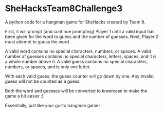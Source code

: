 # SheHacksTeam8Challenge3

A python code for a hangman game for SheHacks created by Team 8.

First, it will prompt (and continue prompting) Player 1 until a valid input has been given for the word to guess and the number of guesses.
Next, Player 2 must attempt to guess the word.

A valid word contains no special characters, numbers, or spaces.
A valid number of guesses contains no special characters, letters, spaces, and it is a whole number above 0.
A valid guess contains no special characters, numbers, or spaces, and is only one letter.

With each valid guess, the guess counter will go down by one.
Any invalid guess will not be counted as a guess.

Both the word and guesses will be converted to lowercase to make the game a bit easier :)

Essentially, just like your go-to hangman game!
